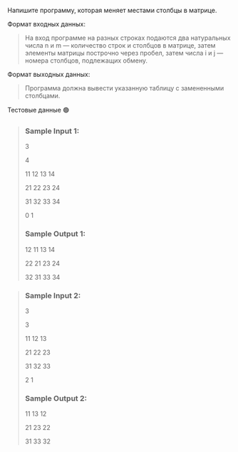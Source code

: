 Напишите программу, которая меняет местами столбцы в матрице.

Формат входных данных:
>На вход программе на разных строках подаются два натуральных числа
n и m — количество строк и столбцов в матрице, затем элементы матрицы построчно через пробел, затем числа i и j — номера столбцов, подлежащих обмену.

Формат выходных данных:
>Программа должна вывести указанную таблицу с замененными столбцами.

Тестовые данные 🟢
>### Sample Input 1:
>3
> 
>4
> 
>11 12 13 14
>
>21 22 23 24
> 
>31 32 33 34
> 
>0 1
>### Sample Output 1:
>
>12 11 13 14
> 
>22 21 23 24
> 
>32 31 33 34

>### Sample Input 2:
>3
> 
>3
> 
>11 12 13
> 
>21 22 23
> 
>31 32 33
> 
>2 1
>### Sample Output 2:
>11 13 12
> 
>21 23 22
> 
>31 33 32 